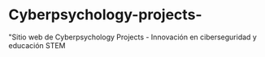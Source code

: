 # Cyberpsychology-projects-
"Sitio web de Cyberpsychology Projects - Innovación en ciberseguridad y educación STEM
